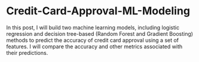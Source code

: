 # Credit-Card-Approval-ML-Modeling
In this post, I will build two machine learning models, including logistic regression and decision tree-based (Random Forest and Gradient Boosting) methods to predict the accuracy of credit card approval using a set of features. I will compare the accuracy and other metrics associated with their predictions.
